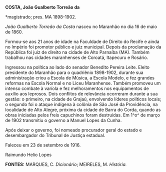**COSTA, João Gualberto Torreão da**

\*magistrado; pres. MA 1898-1902.

*João Gualberto Torreão da Costa* nasceu no Maranhão no dia 16 de maio
de 1860.

Formou-se aos 21 anos de idade na Faculdade de Direito do Recife e ainda
no Império foi promotor público e juiz municipal. Depois da proclamação
da República foi juiz de direito na cidade de Alto Parnaíba (MA). Também
trabalhou nas cidades maranhenses de Coroatá, Itapecuru e Rosário.

Ingressou na política ao lado do senador Benedito Pereira Leite. Eleito
presidente do Maranhão para o quadriênio 1898-1902, durante sua
administração criou a Escola de Música, a Escola Modelo, e fez grandes
reformas na Escola Normal e no Liceu Maranhense. Também promoveu um
intenso combate à varíola e fez melhoramentos nos equipamentos de
auxílio aos leprosos. Dois conflitos de relevância ocorreram durante a
sua gestão: o primeiro, na cidade de Grajaú, envolvendo líderes
políticos locais; o segundo foi o ataque indígena à colônia de São José
da Providência, na localidade de Alto Alegre, próxima da cidade de Barra
do Corda, quando as obras iniciadas pelos freis capuchinos foram
destruídas. Em 1^o^ de março de 1902 transmitiu o governo a Manuel Lopes
da Cunha.

Após deixar o governo, foi nomeado procurador geral do estado e
desembargador do Tribunal de Justiça estadual.

Faleceu em 23 de setembro de 1916.

Raimundo Helio Lopes

**FONTES:** MARQUES, C. *Dicionário*; MEIRELES, M. *História.*
